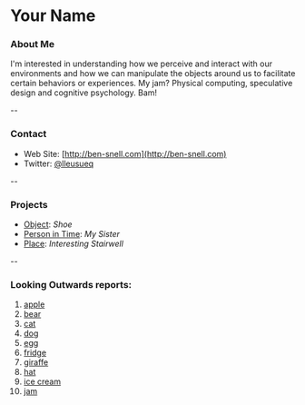 # Your Name

### About Me

I'm interested in understanding how we perceive and interact with our environments and how we can manipulate the objects around us to facilitate certain behaviors or experiences. My jam? Physical computing, speculative design and cognitive psychology. Bam!

--
### Contact

* Web Site: [http://ben-snell.com](http://ben-snell.com)
* Twitter: [@lleusueq](http://twitter.com/lleusueq)

-- 
### Projects

* [Object](project1.md): *Shoe*
* [Person in Time](project2.md): *My Sister*
* [Place](project3.md): *Interesting Stairwell*

--
### Looking Outwards reports: 

1. [apple](looking-outwards-01.md)
1. [bear](looking-outwards-02.md) 
1. [cat](looking-outwards-03.md)
1. [dog](looking-outwards-04.md)
1. [egg](looking-outwards-05.md)
1. [fridge](looking-outwards-06.md)
1. [giraffe](looking-outwards-07.md)
1. [hat](looking-outwards-08.md)
1. [ice cream](looking-outwards-09.md)
1. [jam](looking-outwards-10.md)
